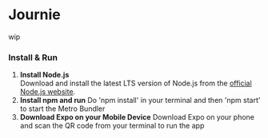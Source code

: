 # Journie
wip



### Install & Run
1. **Install Node.js**  
   Download and install the latest LTS version of Node.js from the [official Node.js website](https://nodejs.org).
2. **Install npm and run**
   Do 'npm install' in your terminal and then 'npm start' to start the Metro Bundler
4. **Download Expo on your Mobile Device**
   Download Expo on your phone and scan the QR code from your terminal to run the app
